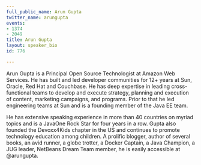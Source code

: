 ```yaml
---
full_public_name: Arun Gupta
twitter_name: arungupta
events:
- 1374
- 2049
title: Arun Gupta
layout: speaker_bio
id: 776

---
```

Arun Gupta is a Principal Open Source Technologist at Amazon Web Services. He has built and led developer communities for 12+ years at Sun, Oracle, Red Hat and Couchbase. He has deep expertise in leading cross-functional teams to develop and execute strategy, planning and execution of content, marketing campaigns, and programs. Prior to that he led engineering teams at Sun and is a founding member of the Java EE team.

He has extensive speaking experience in more than 40 countries on myriad topics and is a JavaOne Rock Star for four years in a row. Gupta also founded the Devoxx4Kids chapter in the US and continues to promote technology education among children. A prolific blogger, author of several books, an avid runner, a globe trotter, a Docker Captain, a Java Champion, a JUG leader, NetBeans Dream Team member, he is easily accessible at @arungupta.